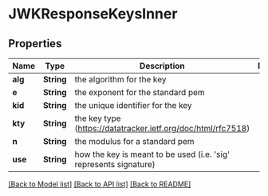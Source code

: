 # JWKResponseKeysInner

## Properties
Name | Type | Description | Notes
------------ | ------------- | ------------- | -------------
**alg** | **String** | the algorithm for the key | 
**e** | **String** | the exponent for the standard pem | 
**kid** | **String** | the unique identifier for the key | 
**kty** | **String** | the key type (https://datatracker.ietf.org/doc/html/rfc7518) | 
**n** | **String** | the modulus for a standard pem | 
**use** | **String** | how the key is meant to be used (i.e. &#39;sig&#39; represents signature) | 

[[Back to Model list]](../README.md#documentation-for-models) [[Back to API list]](../README.md#documentation-for-api-endpoints) [[Back to README]](../README.md)



